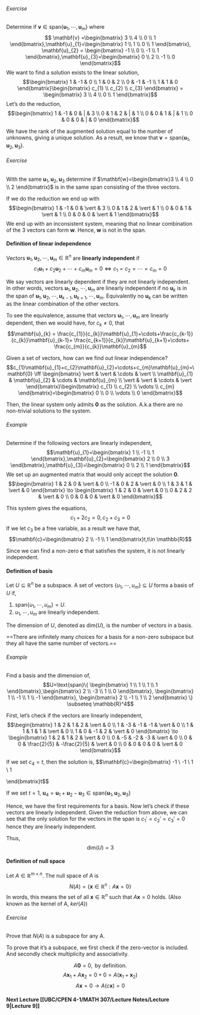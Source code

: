 ###### Exercise
Determine if $\mathbf{v} \in \text{span}\{\mathbf{u}_{1},\cdots,\mathbf{u}_{m}\}$ where
$$ \mathbf{v} =\begin{bmatrix}
3 \\
4 \\
0 \\
1 
\end{bmatrix},\mathbf{u}_{1}=\begin{bmatrix}
1 \\
1 \\
0 \\
1
\end{bmatrix}, \mathbf{u}_{2} = \begin{bmatrix}
-1 \\
0 \\
-1 \\
1
\end{bmatrix},\mathbf{u}_{3}=\begin{bmatrix}
0 \\
2 \\
-1 \\
0
\end{bmatrix}$$
We want to find a solution exists to the linear solution,
$$\begin{bmatrix}
1 & -1 & 0 \\
1 & 0 & 2 \\
0 & -1 & -1   \\
1 & 1 & 0
\end{bmatrix}\begin{bmatrix}
c_{1} \\ c_{2} \\ c_{3}
\end{bmatrix} = \begin{bmatrix}
3 \\
4 \\
0 \\
1
\end{bmatrix}$$
Let’s do the reduction,
$$\begin{bmatrix}
1 & -1 & 0 & | & 3 \\
0 & 1 & 2 & | & 1 \\
0 & 0 & 1 & | & 1 \\
0 & 0 & 0 & |  & 0
\end{bmatrix}$$

We have the rank of the augmented solution equal to the number of unknowns, giving a unique solution. As a result, we know that $\mathbf{v}=\text{span}\{\mathbf{u}_{1},\mathbf{u}_{2},\mathbf{u}_{3}\}$.

###### Exercise
With the same $\mathbf{u}_{1},\mathbf{u}_{2},\mathbf{u}_{3}$ determine if $\mathbf{w}=\begin{bmatrix}3 \\ 4 \\ 0 \\ 2 \end{bmatrix}$ is in the same span consisting of the three vectors.

If we do the reduction we end up with
$$\begin{bmatrix}
1 & -1 & 0 & \vert  & 3 \\
0 & 1 & 2 & \vert & 1 \\
0 & 0 & 1 & \vert & 1 \\
0 & 0 & 0 & \vert & 1
\end{bmatrix}$$
We end up with an inconsistent system, meaning that no linear combination of the 3 vectors can form $\mathbf{w}$. Hence, $\mathbf{w}$ is not in the span.

#### Definition of linear independence
Vectors $\mathbf{u}_{1},\mathbf{u}_{2},\cdots,\mathbf{u}_{m} \in \mathbb{R}^n$ are **linearly independent** if 
$$c_{1}\mathbf{u}_{1}+c_{2}\mathbf{u}_{2}+\cdots+c_{m}\mathbf{u}_{m}=0 \iff c_{1}=c_{2}=\cdots=c_{m}=0$$

We say vectors are linearly dependent if they are not linearly independent. In other words, vectors $\mathbf{u}_{1},\mathbf{u}_{2},\cdots,\mathbf{u}_{m}$ are linearly independent if no $\mathbf{u}_{k}$ is in the span of $\mathbf{u}_{1},\mathbf{u}_{2},\cdots,\mathbf{u}_{k-1},\mathbf{u}_{k+1},\cdots,\mathbf{u}_{m}$. Equivalently no $\mathbf{u}_{k}$ can be written as the linear combination of the other vectors. 

To see the equivalence, assume that vectors $\mathbf{u}_{1},\cdots,\mathbf{u}_m$ are linearly dependent, then we would have, for $c_{k}\neq {0}$, that
$$\mathbf{u}_{k} = \frac{c_{1}}{c_{k}}\mathbf{u}_{1}+\cdots+\frac{c_{k-1}}{c_{k}}\mathbf{u}_{k-1}+ \frac{c_{k+1}}{c_{k}}\mathbf{u}_{k+1}+\cdots+ \frac{c_{m}}{c_{k}}\mathbf{u}_{m}$$

Given a set of vectors, how can we find out linear independence? 
$$c_{1}\mathbf{u}_{1}+c_{2}\mathbf{u}_{2}+\cdots+c_{m}\mathbf{u}_{m}=\mathbf{0} \iff \begin{bmatrix}
\vert  & \vert & \cdots & \vert \\
\mathbf{u}_{1}  & \mathbf{u}_{2} & \cdots  & \mathbf{u}_{m} \\
\vert & \vert & \cdots  & \vert
\end{bmatrix}\begin{bmatrix}
c_{1} \\
c_{2} \\
\vdots \\
c_{m}
\end{bmatrix}=\begin{bmatrix}
0 \\
0 \\
\vdots \\
0
\end{bmatrix}$$

Then, the linear system only admits $\mathbf{0}$ as the solution. A.k.a there are no non-trivial solutions to the system.

###### Example
Determine if the following vectors are linearly independent,
$$\mathbf{u}_{1}=\begin{bmatrix}
1 \\
-1 \\
1
\end{bmatrix},\mathbf{u}_{2}=\begin{bmatrix}
2 \\
0 \\
3
\end{bmatrix},\mathbf{u}_{3}=\begin{bmatrix}
0 \\
2 \\
1
\end{bmatrix}$$
We set up an augmented matrix that would only accept the solution $\mathbf{0}$.
$$\begin{bmatrix}
1 & 2 & 0 & \vert & 0 \\
-1 & 0 & 2 & \vert & 0 \\
1 & 3 & 1 & \vert & 0
\end{bmatrix} \to \begin{bmatrix}
1 & 2 & 0 & \vert & 0 \\
0 & 2 & 2 & \vert & 0 \\
0 & 0 & 0 & \vert & 0
\end{bmatrix}$$

This system gives the equations,
$$c_{1}+2c_{2}=0,c_{2}+c_{3}=0$$
If we let $c_{3}$ be a free variable, as a result we have that,
$$\mathbf{c}=\begin{bmatrix}
2  \\
-1 \\
1
\end{bmatrix}t,t\in \mathbb{R}$$

Since we can find a non-zero $\mathbf{c}$ that satisfies the system, it is not linearly independent.

#### Definition of basis
Let $U \subseteq \mathbb{R}^n$ be a subspace. A set of vectors $\{ u_{1}, \cdots, u_{m} \} \subseteq U$ forms a basis of $U$ if,
1. $\text{span}\{ u_{1},\cdots,u_{m} \} = U$.
2. $u_{1},\cdots,u_{m}$ are linearly independent.

The dimension of $U$, denoted as $\text{dim}(U)$, is the number of vectors in a basis.

==There are infinitely many choices for a basis for a non-zero subspace but they all have the same number of vectors.==

###### Example
Find a basis and the dimension of,
$$U=\text{span}\{ \begin{bmatrix}
1 \\
1 \\
1 \\
1
\end{bmatrix},\begin{bmatrix}
2 \\
-3 \\
1 \\
0
\end{bmatrix}, \begin{bmatrix}
1 \\
-1 \\
1 \\
-1
\end{bmatrix}, \begin{bmatrix}
2 \\
-1 \\
1 \\
2
\end{bmatrix} \} \subseteq \mathbb{R}^4$$

First, let’s check if the vectors are linearly independent,
$$\begin{bmatrix}
1 & 2 & 1 & 2 & \vert & 0 \\
1 & -3 & -1 & -1 & \vert & 0 \\
1 & 1 & 1 & 1 & \vert & 0 \\
1 & 0 & -1 & 2 & \vert & 0
\end{bmatrix} \to \begin{bmatrix}
1 & 2 & 1 & 2 & \vert & 0 \\
0 & -5 & -2 & -3 & \vert & 0 \\
0 & 0 & \frac{2}{5} & -\frac{2}{5} & \vert & 0 \\
0 & 0 & 0 & 0 & \vert & 0
\end{bmatrix}$$

If we set $c_{4}=t$, then the solution is,
$$\mathbf{c}=\begin{bmatrix}
-1  \\
-1 \\
1 \\
1

\end{bmatrix}t$$

If we set $t=1$, $\mathbf{u}_{4}=\mathbf{u}_{1}+\mathbf{u}_{2}-\mathbf{u}_{3} \in \text{span}\{ \mathbf{u}_{1},\mathbf{u}_{2},\mathbf{u}_{3} \}$

Hence, we have the first requirements for a basis. Now let’s check if these vectors are linearly independent. Given the reduction from above, we can see that the only solution for the vectors in the span is $c_{1}'=c_{2}'=c_{3}'=0$ hence they are linearly independent.

Thus,$$\text{dim}(U) = 3$$

#### Definition of null space
Let $A \in \mathbb{R}^{m \times n}$. The null space of $A$ is $$N(A) = \{ \mathbf{x} \in \mathbb{R}^n : A\mathbf{x}=0\}$$
In words, this means the set of all $\mathbf{x} \in \mathbb{R}^n$ such that $A\mathbf{x}=0$ holds. (Also known as the kernel of A, $ker(A)$)

###### Exercise
Prove that $N(A)$ is a subspace for any A.

To prove that it’s a subspace, we first check if the zero-vector is included. And secondly check multiplicity and associativity.

$$A\mathbf{0} = 0 ,\text{ by definition.}$$
$$A\mathbf{x}_{1}+A\mathbf{x}_{2}=0+0=A(\mathbf{x}_{1}+\mathbf{x}_{2})$$
$$A\mathbf{x}=0 \to A(c \mathbf{x})=0$$

#### Next Lecture [[UBC/CPEN 4-1/MATH 307/Lecture Notes/Lecture 9|Lecture 9]]

